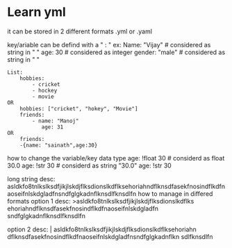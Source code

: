 # Learn yml
it can be stored in 2 different formats .yml or .yaml

key/ariable can be defind with a  " : "
    ex: 
        Name: "Vijay" # considered as string in " "
        age: 30   # considered as integer
        gender: "male" # considered as string in " "

    List:
        hobbies:
            - cricket
            - hockey
            - movie
    OR
        hobbies: ["cricket", "hokey", "Movie"]
        friends:
            - name: "Manoj"
               age: 31
    OR
        friends:
        -{name: "sainath",age:30}

how to change the variable/key data type
    age: !float 30  # considerd as float 30.0
    age: !str 30    # considerd as string "30.0"
    age: !str 30

long string
    desc: asldkfo8tnlkslksdfjikjlskdjflksdionslkdflksehoriahndflknsdfasekfnosindflkdfnaoseifnlskdgladfnsndfglgkadnflknsdlfknsdlfn
how to manage in differed formats 
option 1
     desc: >asldkfo8tnlkslksdfjikjlskdjflksdionslkdflks
     ehoriahndflknsdfasekfnosindflkdfnaoseifnlskdgladfn
     sndfglgkadnflknsdlfknsdlfn

option 2
    desc: | asldkfo8tnlkslksdfjikjlskdjflksdionslkdflksehoriahn
    dflknsdfasekfnosindflkdfnaoseifnlskdgladfnsndfglgkadnflkn
    sdlfknsdlfn